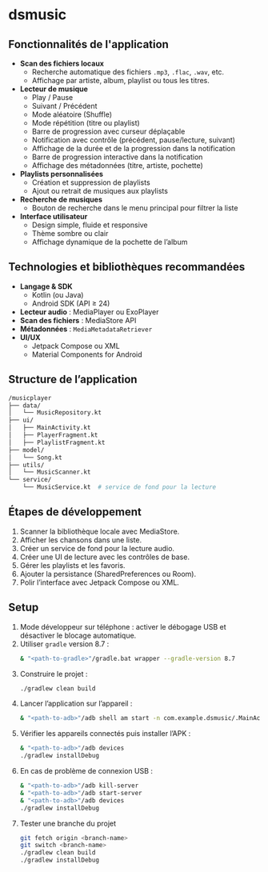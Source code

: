 # dsmusic

## Fonctionnalités de l'application
- **Scan des fichiers locaux**
  - Recherche automatique des fichiers `.mp3`, `.flac`, `.wav`, etc.
  - Affichage par artiste, album, playlist ou tous les titres.
- **Lecteur de musique**
  - Play / Pause
  - Suivant / Précédent
  - Mode aléatoire (Shuffle)
  - Mode répétition (titre ou playlist)
  - Barre de progression avec curseur déplaçable
  - Notification avec contrôle (précédent, pause/lecture, suivant)
  - Affichage de la durée et de la progression dans la notification
  - Barre de progression interactive dans la notification
  - Affichage des métadonnées (titre, artiste, pochette)
- **Playlists personnalisées**
  - Création et suppression de playlists
  - Ajout ou retrait de musiques aux playlists
- **Recherche de musiques**
  - Bouton de recherche dans le menu principal pour filtrer la liste
- **Interface utilisateur**
  - Design simple, fluide et responsive
  - Thème sombre ou clair
  - Affichage dynamique de la pochette de l’album

## Technologies et bibliothèques recommandées
- **Langage & SDK**
  - Kotlin (ou Java)
  - Android SDK (API ≥ 24)
- **Lecteur audio** : MediaPlayer ou ExoPlayer
- **Scan des fichiers** : MediaStore API
- **Métadonnées** : `MediaMetadataRetriever`
- **UI/UX**
  - Jetpack Compose ou XML
  - Material Components for Android

## Structure de l’application
```bash
/musicplayer
├── data/
│   └── MusicRepository.kt
├── ui/
│   ├── MainActivity.kt
│   ├── PlayerFragment.kt
│   ├── PlaylistFragment.kt
├── model/
│   └── Song.kt
├── utils/
│   └── MusicScanner.kt
└── service/
    └── MusicService.kt  # service de fond pour la lecture
```

## Étapes de développement
1. Scanner la bibliothèque locale avec MediaStore.
2. Afficher les chansons dans une liste.
3. Créer un service de fond pour la lecture audio.
4. Créer une UI de lecture avec les contrôles de base.
5. Gérer les playlists et les favoris.
6. Ajouter la persistance (SharedPreferences ou Room).
7. Polir l’interface avec Jetpack Compose ou XML.

## Setup
1. Mode développeur sur téléphone : activer le débogage USB et désactiver le blocage automatique.
2. Utiliser `gradle` version 8.7 :
   ```bash
   & "<path-to-gradle>"/gradle.bat wrapper --gradle-version 8.7
   ```
3. Construire le projet :
   ```bash
   ./gradlew clean build
   ```
4. Lancer l’application sur l’appareil :
   ```bash
   & "<path-to-adb>"/adb shell am start -n com.example.dsmusic/.MainActivity
   ```
5. Vérifier les appareils connectés puis installer l’APK :
   ```bash
   & "<path-to-adb>"/adb devices
   ./gradlew installDebug
   ```
6. En cas de problème de connexion USB :
   ```bash
   & "<path-to-adb>"/adb kill-server
   & "<path-to-adb>"/adb start-server
   & "<path-to-adb>"/adb devices
   ./gradlew installDebug
   ```
6. Tester une branche du projet
    ```bash
    git fetch origin <branch-name>
    git switch <branch-name>
   ./gradlew clean build
   ./gradlew installDebug
   ```

